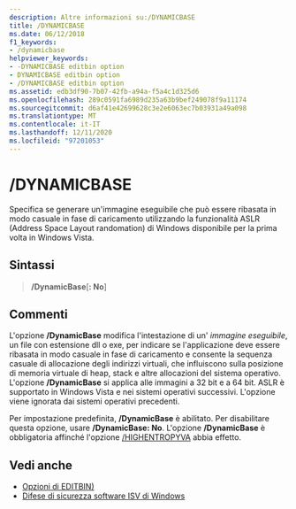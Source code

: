 ```yaml
---
description: Altre informazioni su:/DYNAMICBASE
title: /DYNAMICBASE
ms.date: 06/12/2018
f1_keywords:
- /dynamicbase
helpviewer_keywords:
- -DYNAMICBASE editbin option
- DYNAMICBASE editbin option
- /DYNAMICBASE editbin option
ms.assetid: edb3df90-7b07-42fb-a94a-f5a4c1d325d6
ms.openlocfilehash: 289c0591fa6989d235a63b9bef249078f9a11174
ms.sourcegitcommit: d6af41e42699628c3e2e6063ec7b03931a49a098
ms.translationtype: MT
ms.contentlocale: it-IT
ms.lasthandoff: 12/11/2020
ms.locfileid: "97201053"
---
```

# <a name="dynamicbase"></a>/DYNAMICBASE

Specifica se generare un'immagine eseguibile che può essere ribasata in modo casuale in fase di caricamento utilizzando la funzionalità ASLR (Address Space Layout randomation) di Windows disponibile per la prima volta in Windows Vista.

## <a name="syntax"></a>Sintassi

> **/DynamicBase**[**: No**]

## <a name="remarks"></a>Commenti

L'opzione **/DynamicBase** modifica l'intestazione di un' *immagine eseguibile*, un file con estensione dll o exe, per indicare se l'applicazione deve essere ribasata in modo casuale in fase di caricamento e consente la sequenza casuale di allocazione degli indirizzi virtuali, che influiscono sulla posizione di memoria virtuale di heap, stack e altre allocazioni del sistema operativo. L'opzione **/DynamicBase** si applica alle immagini a 32 bit e a 64 bit. ASLR è supportato in Windows Vista e nei sistemi operativi successivi. L'opzione viene ignorata dai sistemi operativi precedenti.

Per impostazione predefinita, **/DynamicBase** è abilitato. Per disabilitare questa opzione, usare **/DynamicBase: No**. L'opzione **/DynamicBase** è obbligatoria affinché l'opzione [/HIGHENTROPYVA](highentropyva-support-64-bit-aslr.md) abbia effetto.

## <a name="see-also"></a>Vedi anche

- [Opzioni di EDITBIN)](editbin-options.md)
- [Difese di sicurezza software ISV di Windows](/previous-versions/bb430720(v=msdn.10))
